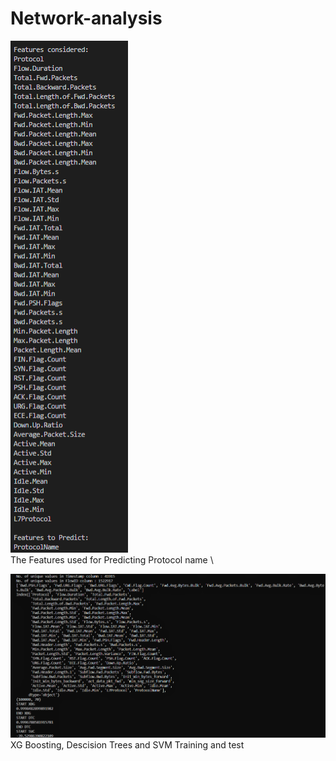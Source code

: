 # Network-analysis

![Features](analysis/Features.png) \
The Features used for Predicting Protocol name \

![Prediction](analysis/ML_evaluate.png) \
XG Boosting, Descision Trees and SVM Training and test 
